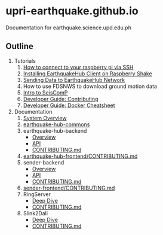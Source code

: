 # upri-earthquake.github.io
Documentation for earthquake.science.upd.edu.ph

## Outline
1. Tutorials
    1. [How to connect to your raspberry pi via SSH](https://upri-earthquake.github.io/connect-to-rshake)
    2. [Installing EarthquakeHub Client on Raspberry Shake](https://upri-earthquake.github.io/installing-rshake-client)
    3. [Sending Data to EarthquakeHub Network](https://upri-earthquake.github.io/sending-data-to-ehub-network)
    4. How to use FDSNWS to download ground motion data
    5. [Intro to SeisComP](https://upri-earthquake.github.io/intro-to-seiscomp)
    6. [Developer Guide: Contributing](https://upri-earthquake.github.io/dev-guide-contributing)
    7. [Developer Guide: Docker Cheatsheet](https://upri-earthquake.github.io/docker-cheatsheet)
2. Documentation
    1. [System Overview](https://upri-earthquake.github.io/system-overview)
    2. [earthquake-hub-commons](https://upri-earthquake.github.io/ehub-commons)
    3. earthquake-hub-backend
        - [Overview](https://upri-earthquake.github.io/ehub-backend/overview)
        - [API](https://upri-earthquake.github.io/ehub-backend/api-docs)
        - [CONTRIBUTING.md](https://github.com/UPRI-earthquake/earthquake-hub-backend/blob/refactorAndLog/CONTRIBUTING.md)
    4. [earthquake-hub-frontend/CONTRIBUTING.md](https://github.com/UPRI-earthquake/earthquake-hub-frontend/blob/refactorAndLog/CONTRIBUTING.md)
    5. sender-backend
        - [Overview](https://upri-earthquake.github.io/sender-backend/overview)
        - [API](https://upri-earthquake.github.io/sender-backend/api-docs)
        - [CONTRIBUTING.md](https://github.com/UPRI-earthquake/sender-backend/blob/codeRefactor/CONTRIBUTING.md)
    6. [sender-frontend/CONTRIBUTING.md](https://github.com/UPRI-earthquake/sender-frontend/blob/codeRefactor/CONTRIBUTING.md)
    7. RingServer
        - [Deep Dive](https://upri-earthquake.github.io/ringserver)
        - [CONTRIBUTING.md](https://github.com/UPRI-earthquake/receiver-ringserver/blob/dev/CONTRIBUTING.md)
    8. Slink2Dali
        - [Deep Dive](https://upri-earthquake.github.io/slink2dali)
        - [CONTRIBUTING.md](https://github.com/UPRI-earthquake/sender-slink2dali/blob/dev/CONTRIBUTING.md)
